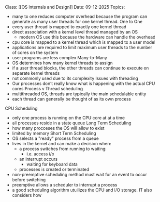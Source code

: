 Class: [[OS Internals and Design]]
Date: 09-12-2025
Topics: 

- many to one reduces computer overhead because the program can generate as many user threads for one kernel thread. 
One to One 
- every user thread is mapped to exactly one kernel thread
- direct association with a kernel level thread managed by an OS 
	- modern OS use this because the hardware can handle the overhead
- cpu core is mapped to a kernel thread which is mapped to a user model 
- applications are required to limit maximum user threads to the number of cores on the system
- user programs are less complex
Many-to-Many
- OS determines how many kernel threads to assign 
- if a user thread blocks, the other threads can continue to execute on separate kernel threads
- not commonly used due to its complexity 
Issues with threading
- Our processes don’t really know what is happening with the actual CPU cores
Process v Thread scheduling 
- multithreaded OS, threads are typically the main schedulable entity
- each thread can generally be thought of as its own process

CPU Scheduling 
- only one process is running on the CPU core at at a time
- all processes reside in a state queue 
Long Term Scheduling 
- how many procceses the OS will allow to exist 
- limited by memory
Short Term Scheduling
- OS selects a "ready" process from a queue 
- lives in the kernel and can make a decision when:
	- a process switches from running to waiting
		- i.e. access i/o
	- an interrupt occurs
		- waiting for keyboard data
	- processes is created or terminated
- non-preemptive scheduling method must wait for an event to occur before switching 
- preemptive allows a scheduler to interrupt a process
- a good scheduling algorithm utuilizes the CPU and I/O storage. IT also considers how 